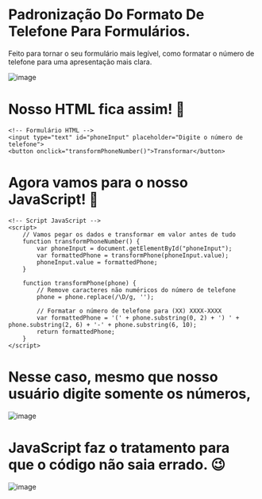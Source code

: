 # Padronização Do Formato De Telefone Para Formulários.

Feito para tornar o seu formulário mais legível, como formatar o número de telefone para uma apresentação mais clara.



![image](https://github.com/Rafael-Teles-Alves/formato-Telefone-Formulario/assets/94096413/678ebe42-7f72-45dd-9fe4-7c18c0930a7a)

#  Nosso HTML fica assim! 🌟

    <!-- Formulário HTML -->
    <input type="text" id="phoneInput" placeholder="Digite o número de telefone">
    <button onclick="transformPhoneNumber()">Transformar</button>


# Agora vamos para o nosso JavaScript! 🚀

    <!-- Script JavaScript -->
    <script>
        // Vamos pegar os dados e transformar em valor antes de tudo
        function transformPhoneNumber() {
            var phoneInput = document.getElementById("phoneInput");
            var formattedPhone = transformPhone(phoneInput.value);
            phoneInput.value = formattedPhone;
        }
    
        function transformPhone(phone) {
            // Remove caracteres não numéricos do número de telefone
            phone = phone.replace(/\D/g, '');
    
            // Formatar o número de telefone para (XX) XXXX-XXXX
            var formattedPhone = '(' + phone.substring(0, 2) + ') ' + phone.substring(2, 6) + '-' + phone.substring(6, 10);
            return formattedPhone;
        }
    </script>

# Nesse caso, mesmo que nosso usuário digite somente os números, 

![image](https://github.com/Rafael-Teles-Alves/formato-Telefone-Formulario/assets/94096413/de4ef129-48b1-4f51-a98b-4ff31bab50bc)


# JavaScript faz o tratamento para que o código não saia errado. 😉

![image](https://github.com/Rafael-Teles-Alves/formato-Telefone-Formulario/assets/94096413/716213ed-4e26-4abf-99c7-b54f09741fd1)


